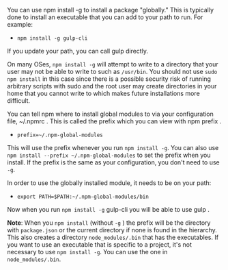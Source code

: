 You can use npm install -g to install a package "globally." This is typically done to install an executable that you can add to your path to run. For example:
- `npm install -g gulp-cli`

If you update your path, you can call gulp directly.

On many OSes, `npm install -g` will attempt to write to a directory that your user may not be able to write to such as `/usr/bin`. You should not use `sudo npm install` in this case since there is a possible security risk of running arbitrary scripts with sudo and the root user may create directories in your home that you cannot write to which makes future installations more difficult.

You can tell npm where to install global modules to via your configuration file, ~/.npmrc . This is called the prefix which you can view with npm prefix .
- `prefix=~/.npm-global-modules`

This will use the prefix whenever you run `npm install -g`. You can also use `npm install --prefix ~/.npm-global-modules` to set the prefix when you install. If the prefix is the same as your configuration, you don't need to use `-g`.

In order to use the globally installed module, it needs to be on your path:
- `export PATH=$PATH:~/.npm-global-modules/bin`

Now when you run `npm install -g` gulp-cli you will be able to use gulp .

**Note**: When you `npm install` (without `-g` ) the prefix will be the directory with `package.json` or the current directory if none is found in the hierarchy. This also creates a directory `node_modules/.bin` that has the executables. If you want to use an executable that is specific to a project, it's not necessary to use `npm install -g`. You can use the one in `node_modules/.bin`.